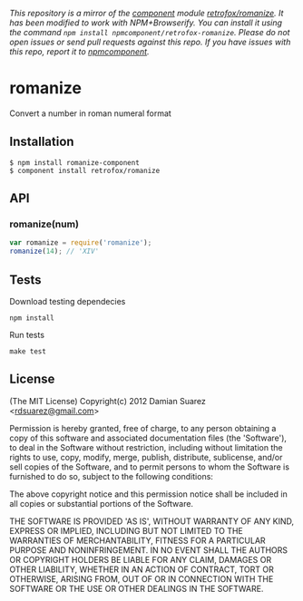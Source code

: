 *This repository is a mirror of the [component](http://component.io) module [retrofox/romanize](http://github.com/retrofox/romanize). It has been modified to work with NPM+Browserify. You can install it using the command `npm install npmcomponent/retrofox-romanize`. Please do not open issues or send pull requests against this repo. If you have issues with this repo, report it to [npmcomponent](https://github.com/airportyh/npmcomponent).*

# romanize

  Convert a number in roman numeral format

## Installation

```
$ npm install romanize-component
$ component install retrofox/romanize
```

## API

### romanize(num)

```js
var romanize = require('romanize');
romanize(14); // 'XIV'
```

## Tests

Download testing dependecies

```
npm install
```

Run tests

```
make test
```

## License

(The MIT License)
Copyright(c) 2012 Damian Suarez &lt;rdsuarez@gmail.com&gt;

Permission is hereby granted, free of charge, to any person obtaining
a copy of this software and associated documentation files (the
'Software'), to deal in the Software without restriction, including
without limitation the rights to use, copy, modify, merge, publish,
distribute, sublicense, and/or sell copies of the Software, and to
permit persons to whom the Software is furnished to do so, subject to
the following conditions:

The above copyright notice and this permission notice shall be
included in all copies or substantial portions of the Software.

THE SOFTWARE IS PROVIDED 'AS IS', WITHOUT WARRANTY OF ANY KIND,
EXPRESS OR IMPLIED, INCLUDING BUT NOT LIMITED TO THE WARRANTIES OF
MERCHANTABILITY, FITNESS FOR A PARTICULAR PURPOSE AND NONINFRINGEMENT.
IN NO EVENT SHALL THE AUTHORS OR COPYRIGHT HOLDERS BE LIABLE FOR ANY
CLAIM, DAMAGES OR OTHER LIABILITY, WHETHER IN AN ACTION OF CONTRACT,
TORT OR OTHERWISE, ARISING FROM, OUT OF OR IN CONNECTION WITH THE
SOFTWARE OR THE USE OR OTHER DEALINGS IN THE SOFTWARE.
